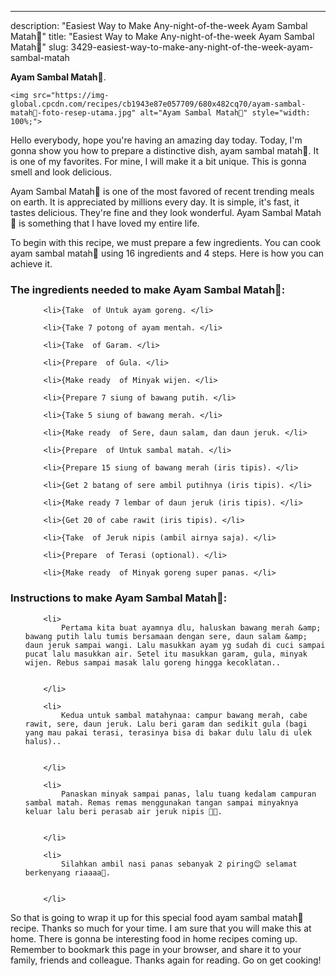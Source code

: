 ---
description: "Easiest Way to Make Any-night-of-the-week Ayam Sambal Matah🍗"
title: "Easiest Way to Make Any-night-of-the-week Ayam Sambal Matah🍗"
slug: 3429-easiest-way-to-make-any-night-of-the-week-ayam-sambal-matah

<p>
	<strong>Ayam Sambal Matah🍗</strong>. 
	
</p>
<p>
	
	<img src="https://img-global.cpcdn.com/recipes/cb1943e87e057709/680x482cq70/ayam-sambal-matah🍗-foto-resep-utama.jpg" alt="Ayam Sambal Matah🍗" style="width: 100%;">
	
	
</p>
<p>
	Hello everybody, hope you're having an amazing day today. Today, I'm gonna show you how to prepare a distinctive dish, ayam sambal matah🍗. It is one of my favorites. For mine, I will make it a bit unique. This is gonna smell and look delicious.
</p>
	
<p>
	
</p>
<p>
	Ayam Sambal Matah🍗 is one of the most favored of recent trending meals on earth. It is appreciated by millions every day. It is simple, it's fast, it tastes delicious. They're fine and they look wonderful. Ayam Sambal Matah🍗 is something that I have loved my entire life.
</p>

<p>
To begin with this recipe, we must prepare a few ingredients. You can cook ayam sambal matah🍗 using 16 ingredients and 4 steps. Here is how you can achieve it.
</p>

<h3>The ingredients needed to make Ayam Sambal Matah🍗:</h3>

<ol>
	
		<li>{Take  of Untuk ayam goreng. </li>
	
		<li>{Take 7 potong of ayam mentah. </li>
	
		<li>{Take  of Garam. </li>
	
		<li>{Prepare  of Gula. </li>
	
		<li>{Make ready  of Minyak wijen. </li>
	
		<li>{Prepare 7 siung of bawang putih. </li>
	
		<li>{Take 5 siung of bawang merah. </li>
	
		<li>{Make ready  of Sere, daun salam, dan daun jeruk. </li>
	
		<li>{Prepare  of Untuk sambal matah. </li>
	
		<li>{Prepare 15 siung of bawang merah (iris tipis). </li>
	
		<li>{Get 2 batang of sere ambil putihnya (iris tipis). </li>
	
		<li>{Make ready 7 lembar of daun jeruk (iris tipis). </li>
	
		<li>{Get 20 of cabe rawit (iris tipis). </li>
	
		<li>{Take  of Jeruk nipis (ambil airnya saja). </li>
	
		<li>{Prepare  of Terasi (optional). </li>
	
		<li>{Make ready  of Minyak goreng super panas. </li>
	
</ol>
<p>
	
</p>

<h3>Instructions to make Ayam Sambal Matah🍗:</h3>

<ol>
	
		<li>
			Pertama kita buat ayamnya dlu, haluskan bawang merah &amp; bawang putih lalu tumis bersamaan dengan sere, daun salam &amp; daun jeruk sampai wangi. Lalu masukkan ayam yg sudah di cuci sampai pucat lalu masukkan air. Setel itu masukkan garam, gula, minyak wijen. Rebus sampai masak lalu goreng hingga kecoklatan..
			
			
		</li>
	
		<li>
			Kedua untuk sambal matahynaa: campur bawang merah, cabe rawit, sere, daun jeruk. Lalu beri garam dan sedikit gula (bagi yang mau pakai terasi, terasinya bisa di bakar dulu lalu di ulek halus)..
			
			
		</li>
	
		<li>
			Panaskan minyak sampai panas, lalu tuang kedalam campuran sambal matah. Remas remas menggunakan tangan sampai minyaknya keluar lalu beri perasab air jeruk nipis 🥰🥰.
			
			
		</li>
	
		<li>
			Silahkan ambil nasi panas sebanyak 2 piring😊 selamat berkenyang riaaaa🥰.
			
			
		</li>
	
</ol>

<p>
	
</p>

<p>
	So that is going to wrap it up for this special food ayam sambal matah🍗 recipe. Thanks so much for your time. I am sure that you will make this at home. There is gonna be interesting food in home recipes coming up. Remember to bookmark this page in your browser, and share it to your family, friends and colleague. Thanks again for reading. Go on get cooking!
</p>
